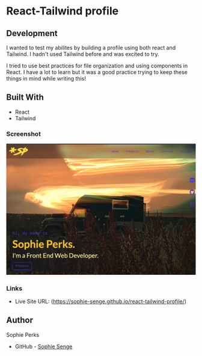 # React-Tailwind profile

## Development

I wanted to test my abilites by building a profile using both react and Tailwind. I hadn't used Tailwind before and was excited to try.

I tried to use best practices for file organization and using components in React. I have a lot to learn but it was a good practice trying to keep these things in mind while writing this!

## Built With

- React
- Tailwind

### Screenshot

![](./src/images/Screenshot%202023-03-23%20at%209.26.04%20PM.png)

### Links

- Live Site URL: (https://sophie-senge.github.io/react-tailwind-profile/)



## Author
  Sophie Perks
- GitHub - [Sophie Senge](https://github.com/Sophie-Senge)


